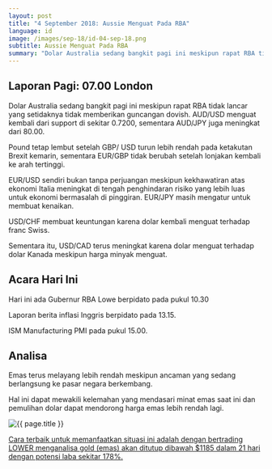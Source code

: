 ```yaml
---
layout: post
title: "4 September 2018: Aussie Menguat Pada RBA"
language: id
image: /images/sep-18/id-04-sep-18.png
subtitle: Aussie Menguat Pada RBA
summary: "Dolar Australia sedang bangkit pagi ini meskipun rapat RBA tidak lancar yang setidaknya tidak memberikan guncangan dovish"
---
```

## Laporan Pagi: 07.00 London

Dolar Australia sedang bangkit pagi ini meskipun rapat RBA tidak lancar yang setidaknya tidak memberikan guncangan dovish. AUD/USD menguat kembali dari support di sekitar 0.7200, sementara AUD/JPY juga meningkat dari 80.00.

Pound tetap lembut setelah GBP/ USD turun lebih rendah pada ketakutan Brexit kemarin, sementara EUR/GBP tidak berubah setelah lonjakan kembali ke arah tertinggi.

EUR/USD sendiri bukan tanpa perjuangan meskipun kekhawatiran atas ekonomi Italia meningkat di tengah penghindaran risiko yang lebih luas untuk ekonomi bermasalah di pinggiran. EUR/JPY masih mengatur untuk membuat kenaikan.

USD/CHF membuat keuntungan karena dolar kembali menguat terhadap franc Swiss.

Sementara itu, USD/CAD terus meningkat karena dolar menguat terhadap dolar Kanada meskipun harga minyak menguat.

## Acara Hari Ini

Hari ini ada Gubernur RBA Lowe berpidato pada pukul 10.30

Laporan berita inflasi Inggris berpidato pada 13.15.

ISM Manufacturing PMI pada pukul 15.00.

## Analisa

Emas terus melayang lebih rendah meskipun ancaman yang sedang berlangsung ke pasar negara berkembang.

Hal ini dapat mewakili kelemahan yang mendasari minat emas saat ini dan pemulihan dolar dapat mendorong harga emas lebih rendah lagi.

<img src="{{ site.url }}/images/sep-18/id-04-sep-18.png" alt="{{ page.title }}" title="{{ page.title }}">

<a href="%LINK%%currency=USD&market=commodities&underlying=frxXAUUSD&formname=higherlower&duration_amount=21&duration_units=d&amount=10&amount_type=stake&expiry_type=duration&barrier=1185" target="_blank" rel="noopener noreferrer nofollow">Cara terbaik untuk memanfaatkan situasi ini adalah dengan bertrading LOWER menganalisa gold (emas) akan ditutup dibawah $1185 dalam 21 hari dengan potensi laba sekitar 178%.</a>

